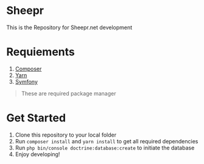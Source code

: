 # Sheepr
This is the Repository for Sheepr.net development

# Requiements
1. [Composer](https://getcomposer.org/) 
2. [Yarn](https://yarnpkg.com/lang/en/docs/install/#windows-stable)
3. [Symfony](https://symfony.com/download)

> These are required package manager

# Get Started

1. Clone this repository to your local folder
2. Run `composer install` and `yarn install` to get all required dependencies
3. Run `php bin/console doctrine:database:create` to initiate the database
4. Enjoy developing!
